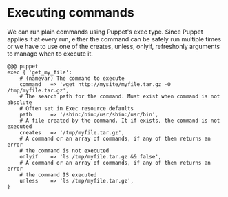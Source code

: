 # Executing commands #

We can run plain commands using Puppet's exec type. Since Puppet applies it at every run, either the command can be safely run multiple times or we have to use one of the creates, unless, onlyif, refreshonly arguments to manage when to execute it.

    @@@ puppet
    exec { 'get_my_file':
        # (namevar) The command to execute
        command   => 'wget http://mysite/myfile.tar.gz -O /tmp/myfile.tar.gz',
        # The search path for the command. Must exist when command is not absolute
        # Often set in Exec resource defaults
        path      => '/sbin:/bin:/usr/sbin:/usr/bin',
        # A file created by the command. It if exists, the command is not executed
        creates   => '/tmp/myfile.tar.gz',
        # A command or an array of commands, if any of them returns an error
        # the command is not executed
        onlyif    => 'ls /tmp/myfile.tar.gz && false',
        # A command or an array of commands, if any of them returns an error
        # the command IS executed
        unless    => 'ls /tmp/myfile.tar.gz',
    }
    


